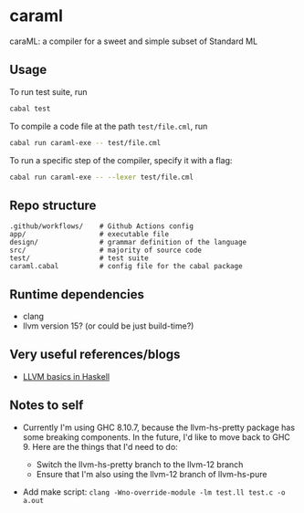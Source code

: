 # caraml

caraML: a compiler for a sweet and simple subset of Standard ML

## Usage

To run test suite, run
```bash
cabal test
```

To compile a code file at the path `test/file.cml`, run
```bash
cabal run caraml-exe -- test/file.cml
```

To run a specific step of the compiler, specify it with a flag:
```bash
cabal run caraml-exe -- --lexer test/file.cml
```

## Repo structure

```
.github/workflows/    # Github Actions config
app/                  # executable file
design/               # grammar definition of the language
src/                  # majority of source code
test/                 # test suite
caraml.cabal          # config file for the cabal package
```

## Runtime dependencies
* clang
* llvm version 15? (or could be just build-time?)

## Very useful references/blogs
* [LLVM basics in Haskell](https://danieljharvey.github.io/posts/2023-02-08-llvm-compiler-part-1.html)

## Notes to self

* Currently I'm using GHC 8.10.7, because the llvm-hs-pretty package has some breaking components. In the future, I'd like to move back to GHC 9. Here are the things that I'd need to do:
  * Switch the llvm-hs-pretty branch to the llvm-12 branch
  * Ensure that I'm also using the llvm-12 branch of llvm-hs-pure


* Add make script: `clang -Wno-override-module -lm test.ll test.c -o a.out`